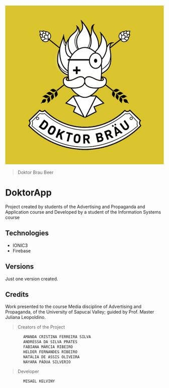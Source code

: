 [![](src/assets/imgs/brau512x512.png)](https://doktorpwa.web.app "DoktorApp")
> Doktor Brau Beer

# DoktorApp

Project created by students of the Advertising and Propaganda and Application course and Developed by a 
student of the Information Systems course

## Technologies

- IONIC3
- Firebase

## Versions

Just one version created.

## Credits

Work presented to the course Media discipline
of Advertising and Propaganda, of the University of
Sapucaí Valley; guided by Prof. Master Juliana Leopoldino.

> Creators of the Project

            AMANDA CRISTINA FERREIRA SILVA 
            ANDRESSA DA SILVA PRATES
            FABIANA MÁRCIA RIBEIRO
            HELDER FERNANDES RIBEIRO
            NATÁLIA DE ASSIS OLIVEIRA
            NAYARA PÁDUA SILVERIO 

> Developer
            
            MISAEL KELVINY
